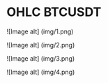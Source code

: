 # OHLC BTCUSDT

![Image alt] (img/1.png)

![Image alt] (img/2.png)

![Image alt] (img/3.png)

![Image alt] (img/4.png)
